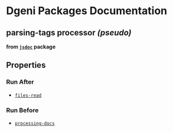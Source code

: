 # Dgeni Packages Documentation


## parsing-tags processor *(pseudo)*
**from <a href="../../jsdoc.md"><code>jsdoc</code></a> package**



## Properties


### Run After


* <a href="../../base/processors/files-read.md"><code>files-read</code></a>




### Run Before


* <a href="../../base/processors/processing-docs.md"><code>processing-docs</code></a>




